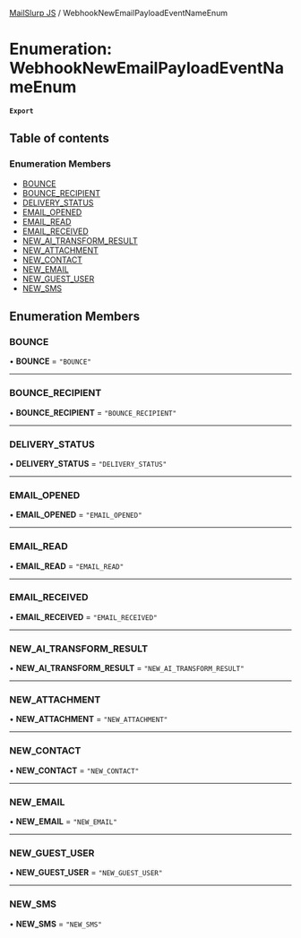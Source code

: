 [MailSlurp JS](../README.md) / WebhookNewEmailPayloadEventNameEnum

# Enumeration: WebhookNewEmailPayloadEventNameEnum

**`Export`**

## Table of contents

### Enumeration Members

- [BOUNCE](WebhookNewEmailPayloadEventNameEnum.md#bounce)
- [BOUNCE\_RECIPIENT](WebhookNewEmailPayloadEventNameEnum.md#bounce_recipient)
- [DELIVERY\_STATUS](WebhookNewEmailPayloadEventNameEnum.md#delivery_status)
- [EMAIL\_OPENED](WebhookNewEmailPayloadEventNameEnum.md#email_opened)
- [EMAIL\_READ](WebhookNewEmailPayloadEventNameEnum.md#email_read)
- [EMAIL\_RECEIVED](WebhookNewEmailPayloadEventNameEnum.md#email_received)
- [NEW\_AI\_TRANSFORM\_RESULT](WebhookNewEmailPayloadEventNameEnum.md#new_ai_transform_result)
- [NEW\_ATTACHMENT](WebhookNewEmailPayloadEventNameEnum.md#new_attachment)
- [NEW\_CONTACT](WebhookNewEmailPayloadEventNameEnum.md#new_contact)
- [NEW\_EMAIL](WebhookNewEmailPayloadEventNameEnum.md#new_email)
- [NEW\_GUEST\_USER](WebhookNewEmailPayloadEventNameEnum.md#new_guest_user)
- [NEW\_SMS](WebhookNewEmailPayloadEventNameEnum.md#new_sms)

## Enumeration Members

### BOUNCE

• **BOUNCE** = ``"BOUNCE"``

___

### BOUNCE\_RECIPIENT

• **BOUNCE\_RECIPIENT** = ``"BOUNCE_RECIPIENT"``

___

### DELIVERY\_STATUS

• **DELIVERY\_STATUS** = ``"DELIVERY_STATUS"``

___

### EMAIL\_OPENED

• **EMAIL\_OPENED** = ``"EMAIL_OPENED"``

___

### EMAIL\_READ

• **EMAIL\_READ** = ``"EMAIL_READ"``

___

### EMAIL\_RECEIVED

• **EMAIL\_RECEIVED** = ``"EMAIL_RECEIVED"``

___

### NEW\_AI\_TRANSFORM\_RESULT

• **NEW\_AI\_TRANSFORM\_RESULT** = ``"NEW_AI_TRANSFORM_RESULT"``

___

### NEW\_ATTACHMENT

• **NEW\_ATTACHMENT** = ``"NEW_ATTACHMENT"``

___

### NEW\_CONTACT

• **NEW\_CONTACT** = ``"NEW_CONTACT"``

___

### NEW\_EMAIL

• **NEW\_EMAIL** = ``"NEW_EMAIL"``

___

### NEW\_GUEST\_USER

• **NEW\_GUEST\_USER** = ``"NEW_GUEST_USER"``

___

### NEW\_SMS

• **NEW\_SMS** = ``"NEW_SMS"``
